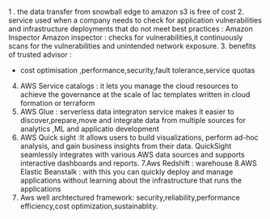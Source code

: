 1 . the data transfer from snowball edge to amazon s3 is free of cost
2. service used when a company needs to check for application vulnerabilities and infrastructure  deployments that do not meet best practices : Amazon Inspector
 Amazon inspector : checks for vulnerabilities,it continuously scans for the vulnerabilities and unintended network exposure.
3. benefits of trusted advisor : 
- cost optimisation ,performance,security,fault tolerance,service quotas
4. AWS Service catalogs : it lets you manage the cloud resources to achieve the governance at the scale of Iac templates written in cloud formation or terraform
5. AWS Glue : serverless data integraton service makes it easier to discover,prepare,move and integrate data from multiple sources for analytics ,ML and applicatio development
6. AWS Quick sight :It allows users to build visualizations, perform ad-hoc analysis, and gain business insights from their data. QuickSight seamlessly integrates with various AWS data sources and supports interactive dashboards and reports.
7.Aws Redshift : warehouse
8.AWS Elastic Beanstalk : with this you can quickly deploy and manage applications without learning about the infrastructure that runs the applications
9. Aws well archtectured framework: security,reliability,performance efficiency,cost optimization,sustainablity.  
